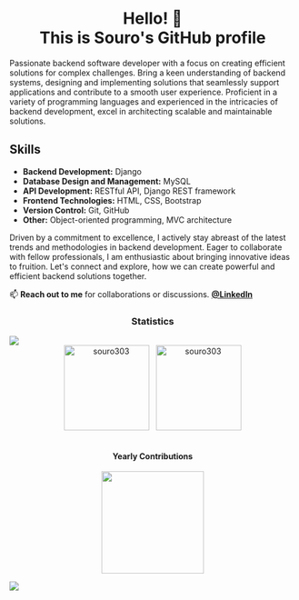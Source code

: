 <h1 align="center">Hello! 👋<br>This is Souro's GitHub profile</h1>

  <p>Passionate backend software developer with a focus on creating efficient solutions for complex challenges.
    Bring a keen understanding of backend systems, designing and implementing solutions that seamlessly support applications
    and contribute to a smooth user experience. Proficient in a variety of programming languages and experienced in the
    intricacies of backend development, excel in architecting scalable and maintainable solutions.</p>

  <h2>Skills</h2>
  <ul>
    <li><strong>Backend Development:</strong> Django</li>
    <li><strong>Database Design and Management:</strong> MySQL</li>
    <li><strong>API Development:</strong> RESTful API, Django REST framework</li>
    <li><strong>Frontend Technologies:</strong> HTML, CSS, Bootstrap</li>
    <li><strong>Version Control:</strong> Git, GitHub</li>
    <li><strong>Other:</strong> Object-oriented programming, MVC architecture</li>
  </ul>

  <p>Driven by a commitment to excellence, I actively stay abreast of the latest trends and methodologies in backend
    development. Eager to collaborate with fellow professionals, I am enthusiastic about bringing innovative ideas to
    fruition. Let's connect and explore, how we can create powerful and efficient backend solutions together.</p>

  <p>📫 <b>Reach out to me</b> for collaborations or discussions. <a href= "https://www.linkedin.com/in/souro303/"><b>@LinkedIn</b></a></p>

<h3 align="center">Statistics</h3>
<img src="https://user-images.githubusercontent.com/73097560/115834477-dbab4500-a447-11eb-908a-139a6edaec5c.gif">

<div align="center">
<img align="center" height="150em" src="https://github-readme-streak-stats.herokuapp.com/?user=souro303&theme=dark" alt="souro303" />
&nbsp;
<img align="center" height="150em" src="https://github-readme-stats.vercel.app/api/top-langs/?username=souro303&layout=compact&theme=dark" alt=souro303 />
</div>
<br>
<h4 align="center">Yearly Contributions</h4>
<p align="center">  
<img align="center" src="http://github-profile-summary-cards.vercel.app/api/cards/profile-details?username=souro303&theme=algolia" height="180em" />
</p>

<img src="https://user-images.githubusercontent.com/73097560/115834477-dbab4500-a447-11eb-908a-139a6edaec5c.gif">


